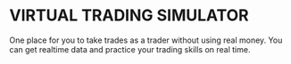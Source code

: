 # VIRTUAL TRADING SIMULATOR

One place for you to take trades as a trader without using real money. You can get realtime data and practice your trading skills on real time.
